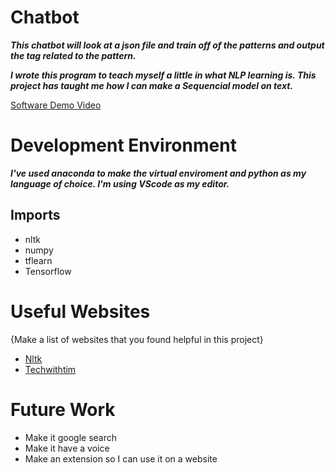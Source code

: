 # Chatbot

***This chatbot will look at a json file and train off of the patterns and output the tag related to the pattern.***

***I wrote this program to teach myself a little in what NLP learning is. This project has taught me how I can make a Sequencial model on text.***


[Software Demo Video](http://youtube.link.goes.here)

# Development Environment

***I've used anaconda to make the virtual enviroment and python as my language of choice. I'm using VScode as my editor.***
## Imports
* nltk
* numpy
* tflearn
* Tensorflow

# Useful Websites

{Make a list of websites that you found helpful in this project}
* [Nltk](https://www.nltk.org/)
* [Techwithtim](https://www.youtube.com/watch?v=wypVcNIH6D4&list=PLzMcBGfZo4-ndH9FoC4YWHGXG5RZekt-Q)

# Future Work

* Make it google search
* Make it have a voice
* Make an extension so I can use it on a website



